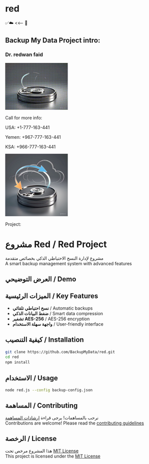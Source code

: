 # red

✅☁️ <<-- 🧊





## Backup My Data Project intro:
### Dr. redwan faid


<img src="red.gif" alt="وصف الصورة" width="200">

Call for more info: 

USA:
+1-777-163-441

Yemen:
+967-777-163-441 

KSA:
+966-777-163-441

<img src="logo.jpg" alt="وصف الصورة" width="200">





Project:



# مشروع Red / Red Project

مشروع لإدارة النسخ الاحتياطي الذكي بخصائص متقدمة  
A smart backup management system with advanced features

## العرض التوضيحي / Demo

 
## الميزات الرئيسية / Key Features

- **نسخ احتياطي تلقائي** / Automatic backups  
- **ضغط البيانات الذكي** / Smart data compression  
- **تشفير AES-256** / AES-256 encryption  
- **واجهة سهلة الاستخدام** / User-friendly interface  

## كيفية التنصيب / Installation

```bash
git clone https://github.com/BackupMyData/red.git
cd red
npm install
```

## الاستخدام / Usage

```bash
node red.js --config backup-config.json
```

## المساهمة / Contributing

نرحب بالمساهمات! يرجى قراءة [إرشادات المساهمة](CONTRIBUTING.md)  
Contributions are welcome! Please read the [contributing guidelines](CONTRIBUTING.md)

## الرخصة / License

هذا المشروع مرخص تحت [MIT License](LICENSE)  
This project is licensed under the [MIT License](LICENSE)
   
